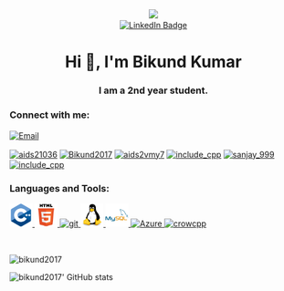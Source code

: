 <div id="header" align="center">
  <img src="https://i.giphy.com/media/v1.Y2lkPTc5MGI3NjExOWwwbzhpNHFrZmd6eGgxbWFhOHFoemdicHoxeXViYXdna2M0Z3RjZyZlcD12MV9pbnRlcm5hbF9naWZfYnlfaWQmY3Q9Zw/iIqmM5tTjmpOB9mpbn/giphy.gif" width="200"/>
</div>
<div id="badges" align="center">
  <a href="http://www.linkedin.com/in/bikund2017/">
    <img src="https://img.shields.io/badge/LinkedIn-blue?style=for-the-badge&logo=linkedin&logoColor=white" alt="LinkedIn Badge"/>
  </a>
</div>
<h1 align="center">Hi 👋, I'm Bikund Kumar</h1>
<h3 align="center">I am a 2nd year student.<br>

<h3 align="left">Connect with me:</h3>
<p align="left">
  <a href="mailto:bikund2017@outlook.com" target="blank"><img align="center" src="https://img.shields.io/badge/Email-D14836?style=for-the-badge&logo=gmail&logoColor=white" alt="Email" height="30"/></a>
  
<a href="https://www.hackerrank.com/Bikund2017" target="blank"><img align="center" src="https://raw.githubusercontent.com/rahuldkjain/github-profile-readme-generator/master/src/images/icons/Social/hackerrank.svg" alt="aids21036" height="30" width="40" /></a>
<a href="https://www.naukri.com/code360/profile/Bikund2017" target="blank"><img align="center" src="https://encrypted-tbn0.gstatic.com/images?q=tbn:ANd9GcQbRWFMWR0ZVJByGadksSMu-4evEfgQfORMEg&s.svg" alt="Bikund2017" height="30" width="40" /></a>
<a href="https://auth.geeksforgeeks.org/user/bikund2017/" target="blank"><img align="center" src="https://raw.githubusercontent.com/rahuldkjain/github-profile-readme-generator/master/src/images/icons/Social/geeks-for-geeks.svg" alt="aids2vmy7" height="30" width="40" /></a>
<a href="https://www.leetcode.com/bikund2017" target="blank"><img align="center" src="https://raw.githubusercontent.com/rahuldkjain/github-profile-readme-generator/master/src/images/icons/Social/leet-code.svg" alt="include_cpp" height="30" width="40" /></a>
<a href="https://www.codechef.com/users/bikund2017" target="blank"><img align="center" src="https://cdn.codechef.com/images/cc-logo.svg" alt="sanjay_999" height="30" width="40" /></a>
<a href="https://codeforces.com/profile/Bikund2017" target="blank"><img align="center" src="https://raw.githubusercontent.com/rahuldkjain/github-profile-readme-generator/master/src/images/icons/Social/codeforces.svg" alt="include_cpp" height="30" width="40" /></a>

</p>

<h3 align="left">Languages and Tools:</h3>
<p align="left"> 

  <a href="https://www.w3schools.com/cpp/" target="_blank" rel="noreferrer"> 
    <img src="https://raw.githubusercontent.com/devicons/devicon/master/icons/cplusplus/cplusplus-original.svg" alt="cplusplus" width="40" height="40"/> 
  </a> 
  <a href="https://developer.mozilla.org/en-US/docs/Learn/Getting_started_with_the_web/HTML_basics" target="_blank" rel="noreferrer"> 
    <img src="https://raw.githubusercontent.com/devicons/devicon/master/icons/html5/html5-original-wordmark.svg" alt="html5" width="40" height="40"/> 
  </a> 
  <a href="https://git-scm.com/" target="_blank" rel="noreferrer"> 
    <img src="https://www.vectorlogo.zone/logos/git-scm/git-scm-icon.svg" alt="git" width="40" height="40"/> 
    
  <a href="https://www.linux.org/forums/linux-beginner-tutorials.123/" target="_blank" rel="noreferrer"> 
    <img src="https://raw.githubusercontent.com/devicons/devicon/master/icons/linux/linux-original.svg" alt="linux" width="40" height="40"/> 
  </a> 
  <a href="https://www.mysql.com/" target="_blank" rel="noreferrer"> 
    <img src="https://raw.githubusercontent.com/devicons/devicon/master/icons/mysql/mysql-original-wordmark.svg" alt="mysql" width="40" height="40"/> 
  </a> 
  <a href="https://azure.microsoft.com/en-us" target="_blank" rel="noreferrer">
    <img src="https://upload.wikimedia.org/wikipedia/commons/thumb/f/fa/Microsoft_Azure.svg/800px-Microsoft_Azure.svg.png" alt="Azure" width="40" height="40"/>
  </a>
<a href="https://crowcpp.org/" target="_blank" rel="noreferrer">
    <img src="https://github.com/CrowCpp/Crow/blob/master/logo55.png" alt="crowcpp" width="40" height="40"/>
  </a>
  
</p>


<br>
<p><img align="center" src="https://github-readme-stats.vercel.app/api/top-langs?username=bikund2017&show_icons=true&locale=en&layout=compact" alt="bikund2017" /></p>
<img align="left" alt="bikund2017' GitHub stats" src="https://github-readme-stats.vercel.app/api?username=bikund2017&show_icons=true&theme=radical" />
</br>
